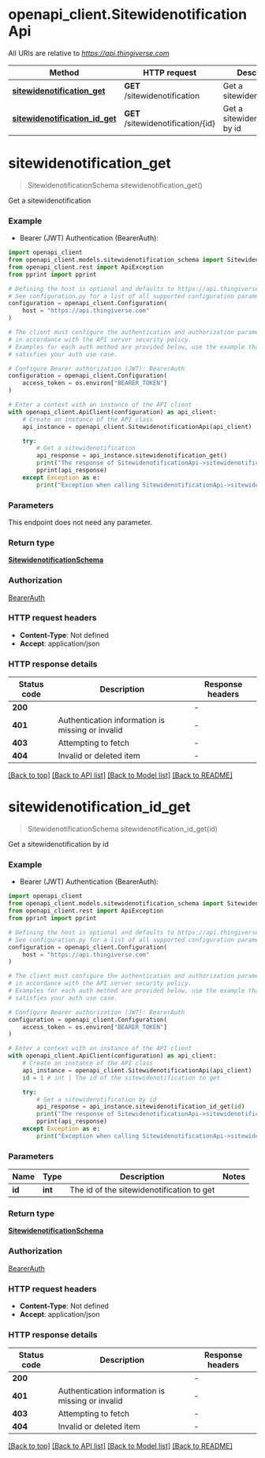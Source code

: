 # openapi_client.SitewidenotificationApi

All URIs are relative to *https://api.thingiverse.com*

Method | HTTP request | Description
------------- | ------------- | -------------
[**sitewidenotification_get**](SitewidenotificationApi.md#sitewidenotification_get) | **GET** /sitewidenotification | Get a sitewidenotification
[**sitewidenotification_id_get**](SitewidenotificationApi.md#sitewidenotification_id_get) | **GET** /sitewidenotification/{id} | Get a sitewidenotification by id


# **sitewidenotification_get**
> SitewidenotificationSchema sitewidenotification_get()

Get a sitewidenotification

### Example

* Bearer (JWT) Authentication (BearerAuth):

```python
import openapi_client
from openapi_client.models.sitewidenotification_schema import SitewidenotificationSchema
from openapi_client.rest import ApiException
from pprint import pprint

# Defining the host is optional and defaults to https://api.thingiverse.com
# See configuration.py for a list of all supported configuration parameters.
configuration = openapi_client.Configuration(
    host = "https://api.thingiverse.com"
)

# The client must configure the authentication and authorization parameters
# in accordance with the API server security policy.
# Examples for each auth method are provided below, use the example that
# satisfies your auth use case.

# Configure Bearer authorization (JWT): BearerAuth
configuration = openapi_client.Configuration(
    access_token = os.environ["BEARER_TOKEN"]
)

# Enter a context with an instance of the API client
with openapi_client.ApiClient(configuration) as api_client:
    # Create an instance of the API class
    api_instance = openapi_client.SitewidenotificationApi(api_client)

    try:
        # Get a sitewidenotification
        api_response = api_instance.sitewidenotification_get()
        print("The response of SitewidenotificationApi->sitewidenotification_get:\n")
        pprint(api_response)
    except Exception as e:
        print("Exception when calling SitewidenotificationApi->sitewidenotification_get: %s\n" % e)
```



### Parameters

This endpoint does not need any parameter.

### Return type

[**SitewidenotificationSchema**](SitewidenotificationSchema.md)

### Authorization

[BearerAuth](../README.md#BearerAuth)

### HTTP request headers

 - **Content-Type**: Not defined
 - **Accept**: application/json

### HTTP response details

| Status code | Description | Response headers |
|-------------|-------------|------------------|
**200** |  |  -  |
**401** | Authentication information is missing or invalid |  -  |
**403** | Attempting to fetch |  -  |
**404** | Invalid or deleted item |  -  |

[[Back to top]](#) [[Back to API list]](../README.md#documentation-for-api-endpoints) [[Back to Model list]](../README.md#documentation-for-models) [[Back to README]](../README.md)

# **sitewidenotification_id_get**
> SitewidenotificationSchema sitewidenotification_id_get(id)

Get a sitewidenotification by id

### Example

* Bearer (JWT) Authentication (BearerAuth):

```python
import openapi_client
from openapi_client.models.sitewidenotification_schema import SitewidenotificationSchema
from openapi_client.rest import ApiException
from pprint import pprint

# Defining the host is optional and defaults to https://api.thingiverse.com
# See configuration.py for a list of all supported configuration parameters.
configuration = openapi_client.Configuration(
    host = "https://api.thingiverse.com"
)

# The client must configure the authentication and authorization parameters
# in accordance with the API server security policy.
# Examples for each auth method are provided below, use the example that
# satisfies your auth use case.

# Configure Bearer authorization (JWT): BearerAuth
configuration = openapi_client.Configuration(
    access_token = os.environ["BEARER_TOKEN"]
)

# Enter a context with an instance of the API client
with openapi_client.ApiClient(configuration) as api_client:
    # Create an instance of the API class
    api_instance = openapi_client.SitewidenotificationApi(api_client)
    id = 1 # int | The id of the sitewidenotification to get

    try:
        # Get a sitewidenotification by id
        api_response = api_instance.sitewidenotification_id_get(id)
        print("The response of SitewidenotificationApi->sitewidenotification_id_get:\n")
        pprint(api_response)
    except Exception as e:
        print("Exception when calling SitewidenotificationApi->sitewidenotification_id_get: %s\n" % e)
```



### Parameters


Name | Type | Description  | Notes
------------- | ------------- | ------------- | -------------
 **id** | **int**| The id of the sitewidenotification to get | 

### Return type

[**SitewidenotificationSchema**](SitewidenotificationSchema.md)

### Authorization

[BearerAuth](../README.md#BearerAuth)

### HTTP request headers

 - **Content-Type**: Not defined
 - **Accept**: application/json

### HTTP response details

| Status code | Description | Response headers |
|-------------|-------------|------------------|
**200** |  |  -  |
**401** | Authentication information is missing or invalid |  -  |
**403** | Attempting to fetch |  -  |
**404** | Invalid or deleted item |  -  |

[[Back to top]](#) [[Back to API list]](../README.md#documentation-for-api-endpoints) [[Back to Model list]](../README.md#documentation-for-models) [[Back to README]](../README.md)

